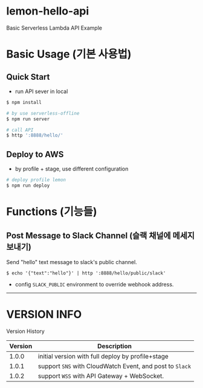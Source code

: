 # lemon-hello-api

Basic Serverless Lambda API Example

# Basic Usage (기본 사용법)

## Quick Start

- run API sever in local

```bash
$ npm install

# by use serverless-offline
$ npm run server

# call API
$ http ':8888/hello/'
```

## Deploy to AWS

- by profile + stage, use different configuration

```bash
# deploy profile lemon
$ npm run deploy
```


# Functions (기능들)

## Post Message to Slack Channel (슬랙 채널에 메세지 보내기)

Send "hello" text message to slack's public channel.

`$ echo '{"text":"hello"}' | http ':8888/hello/public/slack'`

- config `SLACK_PUBLIC` environment to override webhook address.





----------------
# VERSION INFO #

Version History

| Version   | Description
|--         |--
| 1.0.0     | initial version with full deploy by profile+stage
| 1.0.1     | support `SNS` with CloudWatch Event, and post to `Slack`
| 1.0.2     | support `WSS` with API Gateway + WebSocket.

